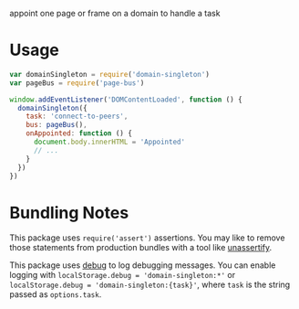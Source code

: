 appoint one page or frame on a domain to handle a task

# Usage

```javascript
var domainSingleton = require('domain-singleton')
var pageBus = require('page-bus')

window.addEventListener('DOMContentLoaded', function () {
  domainSingleton({
    task: 'connect-to-peers',
    bus: pageBus(),
    onAppointed: function () {
      document.body.innerHTML = 'Appointed'
      // ...
    }
  })
})
```

# Bundling Notes

This package uses `require('assert')` assertions.  You may like to remove those statements from production bundles with a tool like [unassertify](https://www.npmjs.com/package/unassertify).

This package uses [debug](https://www.npmjs.com/package/debug) to log debugging messages.  You can enable logging with `localStorage.debug = 'domain-singleton:*'` or `localStorage.debug = 'domain-singleton:{task}'`, where `task` is the string passed as `options.task`.
